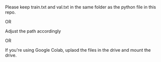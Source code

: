 Please keep train.txt and val.txt in the same folder as the python file in this repo.

OR

Adjust the path accordingly

OR

If you're using Google Colab, uplaod the files in the drive and mount the drive.
